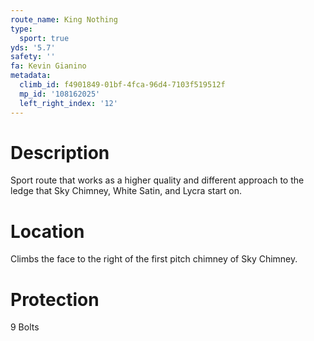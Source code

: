 ```yaml
---
route_name: King Nothing
type:
  sport: true
yds: '5.7'
safety: ''
fa: Kevin Gianino
metadata:
  climb_id: f4901849-01bf-4fca-96d4-7103f519512f
  mp_id: '108162025'
  left_right_index: '12'
---
```

# Description
Sport route that works as a higher quality and different approach to the ledge that Sky Chimney, White Satin, and Lycra start on.

# Location
Climbs the face to the right of the first pitch chimney of Sky Chimney.

# Protection
9 Bolts
